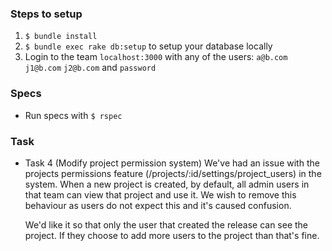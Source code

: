 ### Steps to setup

1. `$ bundle install`
2. `$ bundle exec rake db:setup` to setup your database locally
3. Login to the team `localhost:3000` with any of the users: `a@b.com` `j1@b.com` `j2@b.com` and `password`

### Specs

-   Run specs with `$ rspec`

### Task

-   Task 4 (Modify project permission system)
    We've had an issue with the projects permissions feature (/projects/:id/settings/project_users) in the system. When a new project is created, by default, all admin users in that team can view that project and use it. We wish to remove this behaviour as users do not expect this and it's caused confusion.

    We'd like it so that only the user that created the release can see the project. If they choose to add more users to the project than that's fine.
